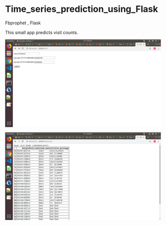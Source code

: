 # Time_series_prediction_using_Flask
Fbprophet , Flask 

This small app predicts visit counts.

![alt text](https://github.com/vyaswanth965/Time_series_prediction_using_Flask/blob/master/Screenshot%20from%202019-09-13%2015-45-26.png)

![alt text](https://github.com/vyaswanth965/Time_series_prediction_using_Flask/blob/master/Screenshot%20from%202019-09-13%2015-45-31.png)
